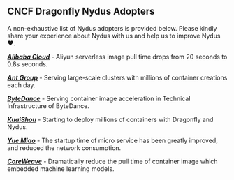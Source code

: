 ## CNCF Dragonfly Nydus Adopters

A non-exhaustive list of Nydus adopters is provided below.
Please kindly share your experience about Nydus with us and help us to improve Nydus ❤️.

**_[Alibaba Cloud](https://www.alibabacloud.com)_** - Aliyun serverless image pull time drops from 20 seconds to 0.8s seconds.

**_[Ant Group](https://www.antgroup.com)_** - Serving large-scale clusters with millions of container creations each day.

**_[ByteDance](https://www.bytedance.com)_** - Serving container image acceleration in Technical Infrastructure of ByteDance.

**_[KuaiShou](https://www.kuaishou.com)_** - Starting to deploy millions of containers with Dragonfly and Nydus.

**_[Yue Miao](https://www.laiyuemiao.com)_** - The startup time of micro service has been greatly improved, and reduced the network consumption.

**_[CoreWeave](https://coreweave.com/)_** - Dramatically reduce the pull time of container image which embedded machine learning models.
